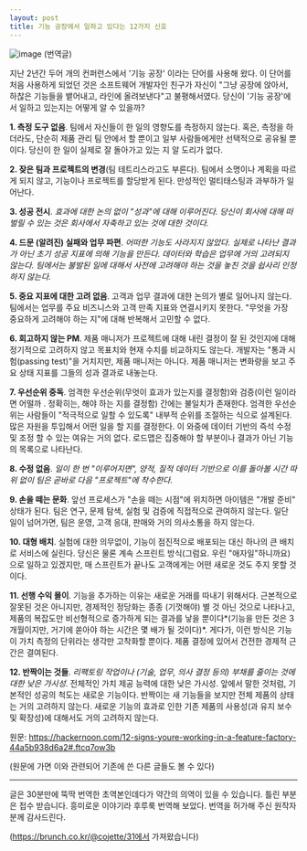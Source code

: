 ```yaml
---
layout: post
title: 기능 공장에서 일하고 있다는 12가지 신호
---
```


![image](https://cdn-images-1.medium.com/max/2000/1*A9HaI7x2MdvkTn48D9a0wg.jpeg)
(번역글)

지난 2년간 두어 개의 컨퍼런스에서 '기능 공장' 이라는 단어를 사용해 왔다. 이 단어를 처음 사용하게 되었던 것은 소프트웨어 개발자인 친구가 자신이 "그냥 공장에 앉아서, 하찮은 기능들을 뱉어내고, 라인에 올려보낸다"고 불평해서였다.
당신이 '기능 공장'에서 일하고 있는지는 어떻게 알 수 있을까?

**1. 측정 도구 없음**. 팀에서 자신들이 한 일의 영향도를 측정하지 않는다. 혹은, 측정을 하더라도, 단순히 제품 관리 팀 안에서 할 뿐이고 일부 사람들에게만 선택적으로 공유될 뿐이다. 당신이 한 일이 실제로 잘 돌아가고 있는 지 알 도리가 없다.

**2. 잦은 팀과 프로젝트의 변경**(팀 테트리스라고도 부른다). 팀에서 소명이나 계획을 따르게 되지 않고, 기능이나 프로젝트를 할당받게 된다. 만성적인 멀티태스팅과 과부하가 일어난다.

**3. 성공 전시**. *효과에 대한 논의 없이 "성과"에 대해 이루어진다. 당신이 회사에 대해 떠벌릴 수 있는 것은 회사에서 자축하고 있는 것에 대한 것이다.*

**4. 드문 (알려진) 실패와 업무 파편**. *어떠한 기능도 사라지지 않았다. 실제로 나타난 결과가 아닌 초기 성공 지표에 의해 기능을 만든다. 데이터와 학습은 업무에 거의 고려되지 않는다. 팀에서는 불발된 일에 대해서 사전에 고려해야 하는 것을 놓친 것을 쉽사리 인정하지 않는다.*

**5. 중요 지표에 대한 고려 없음**. 고객과 업무 결과에 대한 논의가 별로 일어나지 않는다. 팀에서는 업무를 주요 비즈니스와 고객 만족 지표와 연결시키지 못한다. "무엇을 가장 중요하게 고려해야 하는 지"에 대해 반복해서 고민할 수 없다.

**6. 회고하지 않는 PM**. 제품 매니저가 프로젝트에 대해 내린 결정이 잘 된 것인지에 대해 정기적으로 고려하지 않고 목표치와 현재 수치를 비교하지도 않는다. 개발자는 "통과 시험(passing test)"을 거치지만, 제품 매니저는 아니다. 제품 매니저는 변화량을 보고 주요 상태 지표를 그들의 성과 결과로 내놓는다.

**7. 우선순위 중독**. 엄격한 우선순위(무엇이 효과가 있는지를 결정함)와 검증(이런 일이라면 어떨까 . 정확히는, 해야 하는 지를 결정함) 간에는 불일치가 존재한다.
엄격한 우선순위는 사람들이 "적극적으로 일할 수 있도록" 내부적 순위를 조절하는 식으로 설계된다. 많은 자원을 투입해서 어떤 일을 할 지를 결정한다. 이 와중에 데이터 기반의 즉석 수정 및 조정 할 수 있는 여유는 거의 없다. 로드맵은 집중해야 할 부분이나 결과가 아닌 기능의 목록으로 나타난다.

**8. 수정 없음**. *일이 한 번 "이루어지면", 양적, 질적 데이터 기반으로 이를 돌아볼 시간 따위 없이 팀은 곧바로 다음 "프로젝트"에 착수한다.*

**9. 손을 떼는 문화**. 앞선 프로세스가 "손을 떼는 시점"에 위치하면 아이템은 "개발 준비" 상태가 된다. 팀은 연구, 문제 탐색, 실험 및 검증에 직접적으로 관여하지 않는다. 일단 일이 넘어가면, 팀은 운영, 고객 응대, 판매와 거의 의사소통을 하지 않는다.

**10. 대형 배치**. 실험에 대한 의무없이, 기능이 점진적으로 배포되는 대신 하나의 큰 배치로 서비스에 실린다. 당신은 물론 계속 스프린트 방식(그럼요. 우린 "애자일"하니까요)으로 일하고 있겠지만, 매 스프린트가 끝나도 고객에게는 어떤 새로운 것도 주지 못할 것이다.

**11. 선행 수익 몰이**. 기능을 추가하는 이유는 새로운 거래를 따내기 위해서다. 근본적으로 잘못된 것은 아니지만, 경제적인 정당화는 종종 (기껏해야) 별 것 아닌 것으로 나타나고, 제품의 복잡도만 비선형적으로 증가하게 되는 결과를 낳을 뿐이다*(기능을 만든 것은 3개월이지만, 거기에 쏟아야 하는 시간은 몇 배가 될 것이다)*. 게다가, 이런 방식은 기능이 가치 측정의 단위라는 생각만 고착화할 뿐이다. 제품 결정에 있어서 건전한 경제적 근간은 결여된다.

**12. 반짝이는 것들**. *리팩토링 작업이나 (기술, 업무, 의사 결정 등의) 부채를 줄이는 것에 대한 낮은 가시성*. 전체적인 가치 제공 능력에 대한 낮은 가시성. 앞에서 말한 것처럼, 기본적인 성공의 척도는 새로운 기능이다. 반짝이는 새 기능들을 보지만 전체 제품의 상태는 거의 고려하지 않는다. 새로운 기능의 효과로 인한 기존 제품의 사용성(과 유지 보수 및 확장성)에 대해서도 거의 고려하지 않는다.

원문: <https://hackernoon.com/12-signs-youre-working-in-a-feature-factory-44a5b938d6a2#.ftcq7ow3b>

(원문에 가면 이와 관련되어 기존에 쓴 다른 글들도 볼 수 있다)

---
글은 30분만에 뚝딱 번역한 초역본인데다가 약간의 의역이 있을 수 있습니다. 틀린 부분은 접수 받습니다.
흥미로운 이야기라 후루룩 번역해 보았다. 번역을 허가해 주신 원작자 분께 감사드린다.

(https://brunch.co.kr/@cojette/31에서 가져왔습니다)
